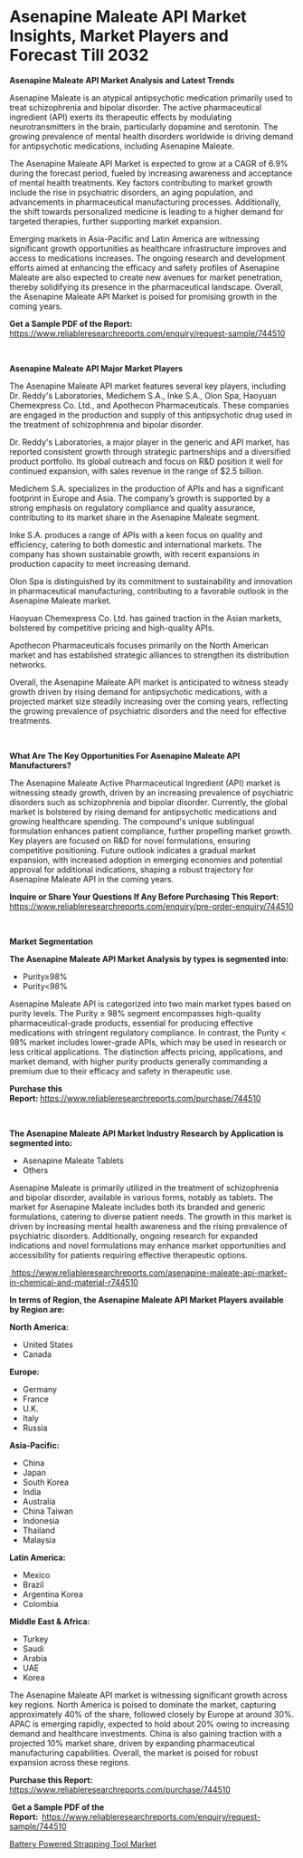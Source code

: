 <p><h1>Asenapine Maleate API Market Insights, Market Players and Forecast Till 2032</h1></p><p><strong>Asenapine Maleate API Market Analysis and Latest Trends</strong></p>
<p><p>Asenapine Maleate is an atypical antipsychotic medication primarily used to treat schizophrenia and bipolar disorder. The active pharmaceutical ingredient (API) exerts its therapeutic effects by modulating neurotransmitters in the brain, particularly dopamine and serotonin. The growing prevalence of mental health disorders worldwide is driving demand for antipsychotic medications, including Asenapine Maleate.</p><p>The Asenapine Maleate API Market is expected to grow at a CAGR of 6.9% during the forecast period, fueled by increasing awareness and acceptance of mental health treatments. Key factors contributing to market growth include the rise in psychiatric disorders, an aging population, and advancements in pharmaceutical manufacturing processes. Additionally, the shift towards personalized medicine is leading to a higher demand for targeted therapies, further supporting market expansion.</p><p>Emerging markets in Asia-Pacific and Latin America are witnessing significant growth opportunities as healthcare infrastructure improves and access to medications increases. The ongoing research and development efforts aimed at enhancing the efficacy and safety profiles of Asenapine Maleate are also expected to create new avenues for market penetration, thereby solidifying its presence in the pharmaceutical landscape. Overall, the Asenapine Maleate API Market is poised for promising growth in the coming years.</p></p>
<p><strong>Get a Sample PDF of the Report:&nbsp;</strong> <a href="https://www.reliableresearchreports.com/enquiry/request-sample/744510?utm_campaign=3020&utm_medium=2&utm_source=Github&utm_content=ia&utm_term=26032025&utm_id=asenapine-maleate-api">https://www.reliableresearchreports.com/enquiry/request-sample/744510</a></p>
<p>&nbsp;</p>
<p><strong>Asenapine Maleate API Major Market Players</strong></p>
<p><p>The Asenapine Maleate API market features several key players, including Dr. Reddy's Laboratories, Medichem S.A., Inke S.A., Olon Spa, Haoyuan Chemexpress Co. Ltd., and Apothecon Pharmaceuticals. These companies are engaged in the production and supply of this antipsychotic drug used in the treatment of schizophrenia and bipolar disorder.</p><p>Dr. Reddy's Laboratories, a major player in the generic and API market, has reported consistent growth through strategic partnerships and a diversified product portfolio. Its global outreach and focus on R&D position it well for continued expansion, with sales revenue in the range of $2.5 billion.</p><p>Medichem S.A. specializes in the production of APIs and has a significant footprint in Europe and Asia. The company’s growth is supported by a strong emphasis on regulatory compliance and quality assurance, contributing to its market share in the Asenapine Maleate segment.</p><p>Inke S.A. produces a range of APIs with a keen focus on quality and efficiency, catering to both domestic and international markets. The company has shown sustainable growth, with recent expansions in production capacity to meet increasing demand.</p><p>Olon Spa is distinguished by its commitment to sustainability and innovation in pharmaceutical manufacturing, contributing to a favorable outlook in the Asenapine Maleate market.</p><p>Haoyuan Chemexpress Co. Ltd. has gained traction in the Asian markets, bolstered by competitive pricing and high-quality APIs.</p><p>Apothecon Pharmaceuticals focuses primarily on the North American market and has established strategic alliances to strengthen its distribution networks.</p><p>Overall, the Asenapine Maleate API market is anticipated to witness steady growth driven by rising demand for antipsychotic medications, with a projected market size steadily increasing over the coming years, reflecting the growing prevalence of psychiatric disorders and the need for effective treatments.</p></p>
<p>&nbsp;</p>
<p><strong>What Are The Key Opportunities For Asenapine Maleate API Manufacturers?</strong></p>
<p><p>The Asenapine Maleate Active Pharmaceutical Ingredient (API) market is witnessing steady growth, driven by an increasing prevalence of psychiatric disorders such as schizophrenia and bipolar disorder. Currently, the global market is bolstered by rising demand for antipsychotic medications and growing healthcare spending. The compound's unique sublingual formulation enhances patient compliance, further propelling market growth. Key players are focused on R&D for novel formulations, ensuring competitive positioning. Future outlook indicates a gradual market expansion, with increased adoption in emerging economies and potential approval for additional indications, shaping a robust trajectory for Asenapine Maleate API in the coming years.</p></p>
<p><strong>Inquire or Share Your Questions If Any Before Purchasing This Report:</strong> <a href="https://www.reliableresearchreports.com/enquiry/pre-order-enquiry/744510?utm_campaign=3020&utm_medium=2&utm_source=Github&utm_content=ia&utm_term=26032025&utm_id=asenapine-maleate-api">https://www.reliableresearchreports.com/enquiry/pre-order-enquiry/744510</a></p>
<p>&nbsp;</p>
<p><strong>Market Segmentation</strong></p>
<p><strong>The Asenapine Maleate API Market Analysis by types is segmented into:</strong></p>
<p><ul><li>Purity≥98%</li><li>Purity<98%</li></ul></p>
<p><p>Asenapine Maleate API is categorized into two main market types based on purity levels. The Purity ≥ 98% segment encompasses high-quality pharmaceutical-grade products, essential for producing effective medications with stringent regulatory compliance. In contrast, the Purity < 98% market includes lower-grade APIs, which may be used in research or less critical applications. The distinction affects pricing, applications, and market demand, with higher purity products generally commanding a premium due to their efficacy and safety in therapeutic use.</p></p>
<p><strong>Purchase this Report:&nbsp;</strong><a href="https://www.reliableresearchreports.com/purchase/744510?utm_campaign=3020&utm_medium=2&utm_source=Github&utm_content=ia&utm_term=26032025&utm_id=asenapine-maleate-api">https://www.reliableresearchreports.com/purchase/744510</a></p>
<p>&nbsp;</p>
<p><strong>The Asenapine Maleate API Market Industry Research by Application is segmented into:</strong></p>
<p><ul><li>Asenapine Maleate Tablets</li><li>Others</li></ul></p>
<p><p>Asenapine Maleate is primarily utilized in the treatment of schizophrenia and bipolar disorder, available in various forms, notably as tablets. The market for Asenapine Maleate includes both its branded and generic formulations, catering to diverse patient needs. The growth in this market is driven by increasing mental health awareness and the rising prevalence of psychiatric disorders. Additionally, ongoing research for expanded indications and novel formulations may enhance market opportunities and accessibility for patients requiring effective therapeutic options.</p></p>
<p><a href="https://www.reliableresearchreports.com/asenapine-maleate-api-market-in-chemical-and-material-r744510?utm_campaign=3020&utm_medium=2&utm_source=Github&utm_content=ia&utm_term=26032025&utm_id=asenapine-maleate-api">&nbsp;https://www.reliableresearchreports.com/asenapine-maleate-api-market-in-chemical-and-material-r744510</a></p>
<p><strong>In terms of Region, the Asenapine Maleate API Market Players available by Region are:</strong></p>
<p>
    <p> <strong> North America: </strong>
        <ul>
            <li>United States</li>
            <li>Canada</li>
        </ul>
        </p> 
    <p> <strong> Europe: </strong>
        <ul>
            <li>Germany</li>
            <li>France</li>
            <li>U.K.</li>
            <li>Italy</li>
            <li>Russia</li>
        </ul>
        </p> 
    <p> <strong> Asia-Pacific: </strong>
        <ul>
            <li>China</li>
            <li>Japan</li>
            <li>South Korea</li>
            <li>India</li>
            <li>Australia</li>
            <li>China Taiwan</li>
            <li>Indonesia</li>
            <li>Thailand</li>
            <li>Malaysia</li>
        </ul>
        </p> 
    <p> <strong> Latin America: </strong>
        <ul>
            <li>Mexico</li>
            <li>Brazil</li>
            <li>Argentina Korea</li>
            <li>Colombia</li>
        </ul>
        </p> 
    <p> <strong> Middle East & Africa: </strong>
        <ul>
            <li>Turkey</li>
            <li>Saudi</li>
            <li>Arabia</li>
            <li>UAE</li>
            <li>Korea</li>
        </ul>
    </p>
    </p>
<p><p>The Asenapine Maleate API market is witnessing significant growth across key regions. North America is poised to dominate the market, capturing approximately 40% of the share, followed closely by Europe at around 30%. APAC is emerging rapidly, expected to hold about 20% owing to increasing demand and healthcare investments. China is also gaining traction with a projected 10% market share, driven by expanding pharmaceutical manufacturing capabilities. Overall, the market is poised for robust expansion across these regions.</p></p>
<p><strong>Purchase this Report: </strong><a href="https://www.reliableresearchreports.com/purchase/744510?utm_campaign=3020&utm_medium=2&utm_source=Github&utm_content=ia&utm_term=26032025&utm_id=asenapine-maleate-api">https://www.reliableresearchreports.com/purchase/744510</a></p>
<p>&nbsp;<strong>Get a Sample PDF of the Report:&nbsp;&nbsp;</strong><a href="https://www.reliableresearchreports.com/enquiry/request-sample/744510?utm_campaign=3020&utm_medium=2&utm_source=Github&utm_content=ia&utm_term=26032025&utm_id=asenapine-maleate-api">https://www.reliableresearchreports.com/enquiry/request-sample/744510</a></p>
<p><strong></strong></p>
<p><p><a href="https://github.com/jolinolooman/Market-Research-Report-List-1/blob/main/battery-powered-strapping-tool-market.md?utm_campaign=3020&utm_medium=2&utm_source=Github&utm_content=ia&utm_term=26032025&utm_id=asenapine-maleate-api">Battery Powered Strapping Tool Market</a></p></p>